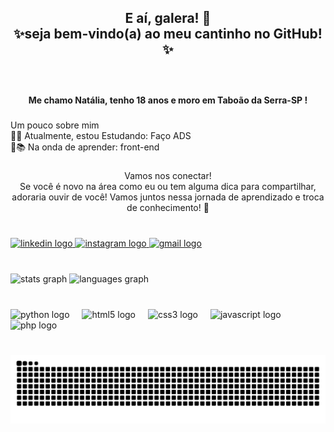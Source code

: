 <h2 align="center">E aí, galera! 👋<br>✨seja bem-vindo(a) ao meu cantinho no GitHub!✨</h2>

###

<br clear="both">

<h4 align="center">Me chamo Natália, tenho 18 anos e moro em Taboão da Serra-SP !</h4>

###

<p align="left">Um pouco sobre mim<br>🔹🔧 Atualmente, estou Estudando: Faço ADS<br>🔹📚 Na onda de aprender: front-end</p>

###

<p align="center">Vamos nos conectar!<br>Se você é novo na área como eu ou tem alguma dica para compartilhar, adoraria ouvir de você! Vamos juntos nessa jornada de aprendizado e troca de conhecimento! 🚀</p>

###

<br clear="both">

<div align="left">
  <a href="https://www.linkedin.com/in/nat%C3%A1lia-martins-naty-martins-8757a728a/" target="_blank">
    <img src="https://img.shields.io/static/v1?message=LinkedIn&logo=linkedin&label=&color=0077B5&logoColor=white&labelColor=&style=for-the-badge" height="40" alt="linkedin logo"  />
  </a>
  <a href="https://www.instagram.com/naty_martins01?igsh=aWNkdGx1OGswaGJw&utm_source=qr" target="_blank">
    <img src="https://img.shields.io/static/v1?message=Instagram&logo=instagram&label=&color=E4405F&logoColor=white&labelColor=&style=for-the-badge" height="40" alt="instagram logo"  />
  </a>
  <a href="mailto:n.martinsribeiro2002@gmail.com?subject=Link do github &body=" target="_blank">
    <img src="https://img.shields.io/static/v1?message=Gmail&logo=gmail&label=&color=D14836&logoColor=white&labelColor=&style=for-the-badge" height="40" alt="gmail logo"  />
  </a>
</div>

###

<br clear="both">

<div align="left">
  <img src="https://github-readme-stats.vercel.app/api?username=natymartinsgit&hide_title=false&hide_rank=false&show_icons=true&include_all_commits=true&count_private=true&disable_animations=false&theme=radical&locale=pt-br&hide_border=false&order=1" height="131" alt="stats graph"  />
  <img src="https://github-readme-stats.vercel.app/api/top-langs?username=natymartinsgit&locale=pt-br&hide_title=false&layout=compact&card_width=320&langs_count=2&theme=radical&hide_border=false&order=2" height="105" alt="languages graph"  />
</div>

###

<br clear="both">

<div align="left">
  <img src="https://cdn.jsdelivr.net/gh/devicons/devicon/icons/python/python-original.svg" height="40" alt="python logo"  />
  <img width="12" />
  <img src="https://cdn.jsdelivr.net/gh/devicons/devicon/icons/html5/html5-original.svg" height="40" alt="html5 logo"  />
  <img width="12" />
  <img src="https://cdn.jsdelivr.net/gh/devicons/devicon/icons/css3/css3-original.svg" height="40" alt="css3 logo"  />
  <img width="12" />
  <img src="https://cdn.jsdelivr.net/gh/devicons/devicon/icons/javascript/javascript-original.svg" height="40" alt="javascript logo"  />
  <img width="12" />
  <img src="https://cdn.jsdelivr.net/gh/devicons/devicon/icons/php/php-original.svg" height="40" alt="php logo"  />
</div>

###

<br clear="both">

<img src="https://raw.githubusercontent.com/natymartinsgit/natymartinsgit/output/snake.svg" alt="Snake animation" />

###

